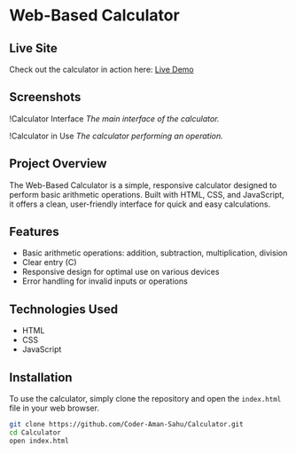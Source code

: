 # Web-Based Calculator
## Live Site
Check out the calculator in action here: [Live Demo](https://coder-aman-sahu.github.io/Calculator/)
## Screenshots
!Calculator Interface
*The main interface of the calculator.*

!Calculator in Use
*The calculator performing an operation.*

## Project Overview
The Web-Based Calculator is a simple, responsive calculator designed to perform basic arithmetic operations. Built with HTML, CSS, and JavaScript, it offers a clean, user-friendly interface for quick and easy calculations.

## Features
- Basic arithmetic operations: addition, subtraction, multiplication, division
- Clear entry (C)
- Responsive design for optimal use on various devices
- Error handling for invalid inputs or operations

## Technologies Used
- HTML
- CSS
- JavaScript

## Installation
To use the calculator, simply clone the repository and open the `index.html` file in your web browser.

```bash
git clone https://github.com/Coder-Aman-Sahu/Calculator.git
cd Calculator
open index.html
